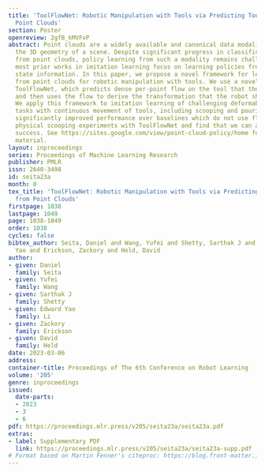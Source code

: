 ```yaml
---
title: 'ToolFlowNet: Robotic Manipulation with Tools via Predicting Tool Flow from
  Point Clouds'
section: Poster
openreview: 2gfB_kMVFvP
abstract: Point clouds are a widely available and canonical data modality which convey
  the 3D geometry of a scene. Despite significant progress in classification and segmentation
  from point clouds, policy learning from such a modality remains challenging, and
  most prior works in imitation learning focus on learning policies from images or
  state information. In this paper, we propose a novel framework for learning policies
  from point clouds for robotic manipulation with tools. We use a novel neural network,
  ToolFlowNet, which predicts dense per-point flow on the tool that the robot controls,
  and then uses the flow to derive the transformation that the robot should execute.
  We apply this framework to imitation learning of challenging deformable object manipulation
  tasks with continuous movement of tools, including scooping and pouring, and demonstrate
  significantly improved performance over baselines which do not use flow. We perform
  physical scooping experiments with ToolFlowNet and find that we can attain 82% scooping
  success. See https://sites.google.com/view/point-cloud-policy/home for supplementary
  material.
layout: inproceedings
series: Proceedings of Machine Learning Research
publisher: PMLR
issn: 2640-3498
id: seita23a
month: 0
tex_title: 'ToolFlowNet: Robotic Manipulation with Tools via Predicting Tool Flow
  from Point Clouds'
firstpage: 1038
lastpage: 1049
page: 1038-1049
order: 1038
cycles: false
bibtex_author: Seita, Daniel and Wang, Yufei and Shetty, Sarthak J and Li, Edward
  Yao and Erickson, Zackory and Held, David
author:
- given: Daniel
  family: Seita
- given: Yufei
  family: Wang
- given: Sarthak J
  family: Shetty
- given: Edward Yao
  family: Li
- given: Zackory
  family: Erickson
- given: David
  family: Held
date: 2023-03-06
address:
container-title: Proceedings of The 6th Conference on Robot Learning
volume: '205'
genre: inproceedings
issued:
  date-parts:
  - 2023
  - 3
  - 6
pdf: https://proceedings.mlr.press/v205/seita23a/seita23a.pdf
extras:
- label: Supplementary PDF
  link: https://proceedings.mlr.press/v205/seita23a/seita23a-supp.pdf
# Format based on Martin Fenner's citeproc: https://blog.front-matter.io/posts/citeproc-yaml-for-bibliographies/
---
```

